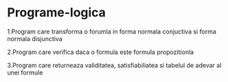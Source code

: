 # Programe-logica

1.Program care transforma o forumla in forma normala conjuctiva si forma normala disjunctiva 

2.Program care verifica daca o formula este formula propozitionla

3.Program care returneaza  validitatea, satisfiabiliatea si tabelul de adevar al unei formule 
